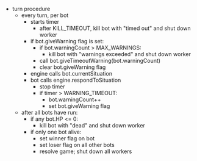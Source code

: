 * turn procedure
    * every turn, per bot
      * starts timer
        * after KILL_TIMEOUT, kill bot with "timed out" and shut down worker
      * if bot.giveWarning flag is set:
        * if bot.warningCount > MAX_WARNINGS:
          * kill bot with "warnings exceeded" and shut down worker
        * call bot.giveTimeoutWarning(bot.warningCount)
        * clear bot.giveWarning flag
      * engine calls bot.currentSituation
      * bot calls engine.respondToSituation
        * stop timer
        * if timer > WARNING_TIMEOUT:
          * bot.warningCount++
          * set bot.giveWarning flag
    * after all bots have run:
      * if any bot.HP <= 0:
        * kill bot with "dead" and shut down worker
      * if only one bot alive:
        * set winner flag on bot
        * set loser flag on all other bots
        * resolve game; shut down all workers
